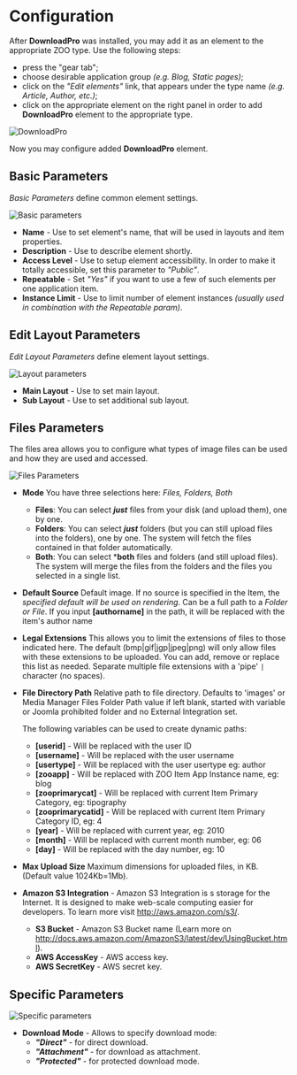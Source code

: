 # Configuration

After **DownloadPro** was installed, you may add it as an element to the appropriate ZOO type. Use the following steps: 
- press the "gear tab";
- choose desirable application group *(e.g. Blog, Static pages)*;
- click on the *"Edit elements"* link, that appears under the type name *(e.g. Article, Author, etc.)*;
- click on the appropriate element on the right panel in order to add **DownloadPro** element to the appropriate type.

![DownloadPro](/images/dnloadpro_element.png)

Now you may configure added **DownloadPro** element.

## Basic Parameters

*Basic Parameters* define common element settings.

![Basic parameters](/images/params_basic.png)

- **Name** - Use to set element's name, that will be used in layouts and item properties.
- **Description** - Use to describe element shortly.
- **Access Level** - Use to setup element accessibility. In order to make it totally accessible, set this parameter to *"Public"*.
- **Repeatable** - Set *"Yes"* if you want to use a few of such elements per one application item.
- **Instance Limit** - Use to limit number of element instances *(usually used in combination with the Repeatable param)*.

## Edit Layout Parameters

*Edit Layout Parameters* define element layout settings.

![Layout parameters](/images/params_edit_layout.png)

- **Main Layout** - Use to set main layout.
- **Sub Layout**  - Use to set additional sub layout.

## Files Parameters

The files area allows you to configure what types of image files can be used and how they are used and accessed.

![Files Parameters](/images/params_files.png)

- **Mode**
You have three selections here: *Files, Folders, Both*
	- **Files**: You can select ***just*** files from your disk (and upload them), one by one.
	- **Folders**: You can select ***just*** folders (but you can still upload files into the folders), one by one. The system will fetch the files contained in that folder automatically.
	- **Both**: You can select ***both** files and folders (and still upload files). The system will merge the files from the folders and the files you selected in a single list.

- **Default Source**
Default image. If no source is specified in the Item, the *specified default will be used on rendering*. Can be a full path to a *Folder or File*. 
If you input **[authorname]** in the path, it will be replaced with the item's author name

- **Legal Extensions**
This allows you to limit the extensions of files to those indicated here. The default (bmp|gif|jgp|jpeg|png) will only allow files with these extensions to be uploaded. You can add, remove or replace this list as needed. Separate multiple file extensions with a 'pipe' `|` character (no spaces).

- **File Directory Path**
Relative path to file directory. Defaults to 'images' or Media Manager Files Folder Path value if left blank, started with variable or Joomla prohibited folder and no External Integration set.
	
	The following variables can be used to create dynamic paths:

	* **[userid]** - Will be replaced with the user ID
	* **[username]** - Will be replaced with the user username
	* **[usertype]** - Will be replaced with the user usertype eg: author
	* **[zooapp]** - Will be replaced with ZOO Item App Instance name, eg: blog
	* **[zooprimarycat]** - Will be replaced with current Item Primary Category, eg: tipography
	* **[zooprimarycatid]** - Will be replaced with current Item Primary Category ID, eg: 4
	* **[year]** - Will be replaced with current year, eg: 2010
	* **[month]** - Will be replaced with current month number, eg: 06
	* **[day]** - Will be replaced with the day number, eg: 10

- **Max Upload Size**
Maximum dimensions for uploaded files, in KB. (Default value 1024Kb=1Mb).

- **Amazon S3 Integration** - Amazon S3 Integration is s storage for the Internet. It is designed to make web-scale computing easier for developers. To learn more visit http://aws.amazon.com/s3/. 

	- **S3 Bucket** - Amazon S3 Bucket name (Learn more on http://docs.aws.amazon.com/AmazonS3/latest/dev/UsingBucket.html).
	- **AWS AccessKey** - AWS access key.
	- **AWS SecretKey** - AWS secret key.

## Specific Parameters

![Specific parameters](/images/specific_params.png)

- **Download Mode** - Allows to specify download mode:
	- ***"Direct"*** - for direct download.
	- ***"Attachment"*** - for download as attachment.
	- ***"Protected"*** - for protected download mode.
